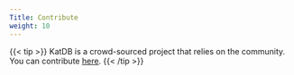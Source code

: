 ```yaml
---
Title: Contribute
weight: 10
---
```


{{< tip >}}
KatDB is a crowd-sourced project that relies on the community. You can contribute [here](https://docs.google.com/forms/d/1wP7F_-mtxvMWfDKCay0VkRYx6Alsk1jQ5oMiz01TmDs/edit).
{{< /tip >}}
